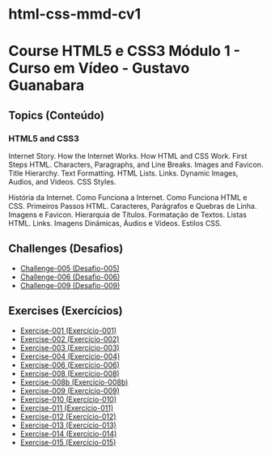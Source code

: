 # html-css-mmd-cv1

<h1>Course HTML5 e CSS3 Módulo 1 - Curso em Vídeo - Gustavo Guanabara</h1>

<h2>Topics (Conteúdo)</h2>

<h3> HTML5 and CSS3</h3>

<p>Internet Story. How the Internet Works. How HTML and CSS Work. First Steps HTML. Characters, Paragraphs, and Line Breaks. Images and Favicon. Title Hierarchy. Text Formatting. HTML Lists. Links. Dynamic Images, Audios, and Videos. CSS Styles.</p>

<p>História da Internet. Como Funciona a Internet. Como Funciona HTML e CSS. Primeiros Passos HTML. Caracteres, Parágrafos e Quebras de Linha. Imagens e Favicon. Hierarquia de Títulos. Formatação de Textos. Listas HTML. Links. Imagens Dinâmicas, Áudios e Vídeos. Estilos CSS.</p>

<h2>Challenges (Desafios)</h2>

<ul>
<li><a href="https://mayramduarte.github.io/html-css-mmd-cv1/desafios-mmd/ds005/index.html" target="_blank">Challenge-005 (Desafio-005)</a></li>
<li><a href="https://mayramduarte.github.io/html-css-mmd-cv1/desafios-mmd/ds006/index.html" target="_blank" >Challenge-006 (Desafio-006)</a></li>
<li><a href="https://mayramduarte.github.io/html-css-mmd-cv1/desafios-mmd/ds009/index.html" target="_blank">Challenge-009 (Desafio-009)</a></li>
</ul>

<h2>Exercises (Exercícios)</h2>

<ul>
<li><a href="https://mayramduarte.github.io/html-css-mmd-cv1/exercicios-mmd/ex001/index.html" target="_blank">Exercise-001 (Exercício-001)</a></li>
<li><a href="https://mayramduarte.github.io/html-css-mmd-cv1/exercicios-mmd/ex002/index.html" target="_blank">Exercise-002 (Exercício-002)</a></li>
<li><a href="https://mayramduarte.github.io/html-css-mmd-cv1/exercicios-mmd/ex003/index.html" target="_blank">Exercise-003 (Exercício-003)</a></li>
<li><a href="https://mayramduarte.github.io/html-css-mmd-cv1/exercicios-mmd/ex004/index.html" target="_blank">Exercise-004 (Exercício-004)</a></li>
<li><a href="https://mayramduarte.github.io/html-css-mmd-cv1/exercicios-mmd/ex006/index.html" target="_blank">Exercise-006 (Exercício-006)</a></li>
<li><a href="https://mayramduarte.github.io/html-css-mmd-cv1/exercicios-mmd/ex008/index.html" target="_blank">Exercise-008 (Exercício-008)</a></li>
<li><a href="https://mayramduarte.github.io/html-css-mmd-cv1/exercicios-mmd/ex008b/index.html" target="_blank">Exercise-008b (Exercício-008b)</a></li>
<li><a href="https://mayramduarte.github.io/html-css-mmd-cv1/exercicios-mmd/ex009/index.html" target="_blank">Exercise-009 (Exercício-009)</a></li>
<li><a href="https://mayramduarte.github.io/html-css-mmd-cv1/exercicios-mmd/ex010/index.html" target="_blank">Exercise-010 (Exercício-010)</a></li>
<li><a href="https://mayramduarte.github.io/html-css-mmd-cv1/exercicios-mmd/ex011/index.html" target="_blank">Exercise-011 (Exercício-011)</a></li>
<li><a href="https://mayramduarte.github.io/html-css-mmd-cv1/exercicios-mmd/ex012/index.html" target="_blank">Exercise-012 (Exercício-012)</a></li>
<li><a href="https://mayramduarte.github.io/html-css-mmd-cv1/exercicios-mmd/ex013/index.html" target="_blank">Exercise-013 (Exercício-013)</a></li>
<li><a href="https://mayramduarte.github.io/html-css-mmd-cv1/exercicios-mmd/ex014/index.html" target="_blank">Exercise-014 (Exercício-014)</a></li>
<li><a href="https://mayramduarte.github.io/html-css-mmd-cv1/exercicios-mmd/ex015/index.html" target="_blank">Exercise-015 (Exercício-015)</a></li>
</ul>
